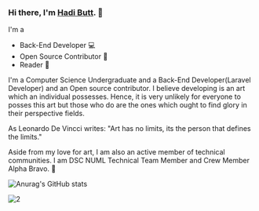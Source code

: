 ### Hi there, I'm [Hadi Butt](https://hadilicious.me).  👋

I'm a 

- Back-End Developer :computer:
- Open Source Contributor :raised_hands:
- Reader :book:

I'm a Computer Science Undergraduate and a Back-End Developer(Laravel Developer) and an Open source contributor. I believe developing is an art which an individual possesses. Hence, it is very unlikely for everyone to posses this art but those who do are the ones which ought to find glory in their perspective fields.

As Leonardo De Vincci writes:
"Art has no limits, its the person that defines the limits." 

Aside from my love for art, I am also an active member of technical communities. I am DSC NUML Technical Team Member and Crew Member Alpha Bravo. :tada:
 
![Anurag's GitHub stats](https://github-readme-stats.vercel.app/api?username=HadiButtt&theme=vue)

![2](https://user-images.githubusercontent.com/58470182/110176812-ba55b180-7e25-11eb-8f8b-6f4aaa4a9b1f.jpeg)            
